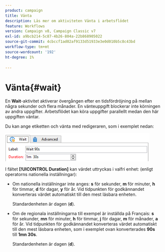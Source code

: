 ```yaml
---
product: campaign
title: Vänta
description: Läs mer om aktiviteten Vänta i arbetsflödet
feature: Workflows
version: Campaign v8, Campaign Classic v7
exl-id: a9bcb214-5c87-4b26-804a-22b868905022
source-git-commit: 4cbccf1ad02af9133d51933e3e0d010b5c8c43bd
workflow-type: tm+mt
source-wordcount: '192'
ht-degree: 1%

---
```


# Vänta{#wait}



En **Wait**-aktivitet aktiverar övergången efter en tidsfördröjning på mellan några sekunder och flera månader. En vänteuppgift blockerar inte körningen av andra uppgifter. Arbetsflödet kan köra uppgifter parallellt medan den här uppgiften väntar.

Du kan ange etiketten och vänta med redigeraren, som i exemplet nedan:

![](assets/edit_wait.png)

I fältet **[!UICONTROL Duration]** kan värdet uttryckas i valfri enhet: (enligt operatorns nationella inställningar):

* Om nationella inställningar inte anges: **s** för sekunder, **m** för minuter, **h** för timmar, **d** för dagar, **y** för år. Vid tidpunkten för godkännandet konverteras värdet automatiskt till den mest läsbara enheten.

  Standardenheten är dagen (**d**).

* Om de regionala inställningarna till exempel är inställda på Français: **s** för sekunder, **mn** för minuter, **h** för timmar, **j** för dagar, **m** för månader, **a** för år. Vid tidpunkten för godkännandet konverteras värdet automatiskt till den mest läsbara enheten, som i exemplet ovan konverterades **90s** till **1mn 30s**.

  Standardenheten är dagen (**d**).
